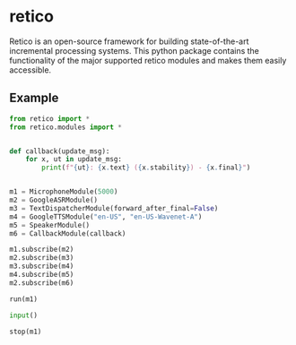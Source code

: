 # retico

Retico is an open-source framework for building state-of-the-art incremental processing
systems. This python package contains the functionality of the major supported retico
modules and makes them easily accessible.

## Example

```python
from retico import *
from retico.modules import *


def callback(update_msg):
    for x, ut in update_msg:
        print(f"{ut}: {x.text} ({x.stability}) - {x.final}")


m1 = MicrophoneModule(5000)
m2 = GoogleASRModule()
m3 = TextDispatcherModule(forward_after_final=False)
m4 = GoogleTTSModule("en-US", "en-US-Wavenet-A")
m5 = SpeakerModule()
m6 = CallbackModule(callback)

m1.subscribe(m2)
m2.subscribe(m3)
m3.subscribe(m4)
m4.subscribe(m5)
m2.subscribe(m6)

run(m1)

input()

stop(m1)
```